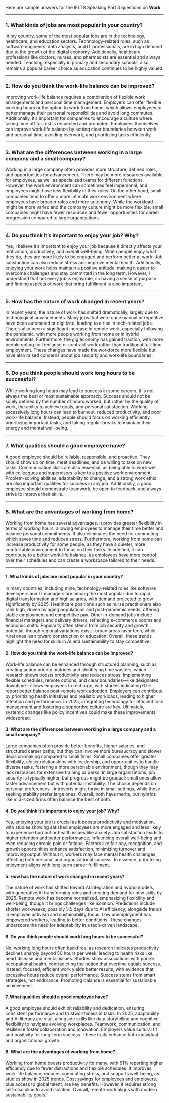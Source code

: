 Here are sample answers for the IELTS Speaking Part 3 questions on **Work**:

---

### **1. What kinds of jobs are most popular in your country?**

In my country, some of the most popular jobs are in the technology, healthcare, and education sectors. Technology-related roles, such as software engineers, data analysts, and IT professionals, are in high demand due to the growth of the digital economy. Additionally, healthcare professions like doctors, nurses, and pharmacists are essential and always needed. Teaching, especially in primary and secondary schools, also remains a popular career choice as education continues to be highly valued.

---

### **2. How do you think the work-life balance can be improved?**

Improving work-life balance requires a combination of flexible work arrangements and personal time management. Employers can offer flexible working hours or the option to work from home, which allows employees to better manage their personal responsibilities and avoid long commutes. Additionally, it’s important for companies to encourage a culture where taking time off for rest is respected and promoted. Employees themselves can improve work-life balance by setting clear boundaries between work and personal time, avoiding overwork, and prioritizing tasks efficiently.

---

### **3. What are the differences between working in a large company and a small company?**

Working in a large company often provides more structure, defined roles, and opportunities for advancement. There may be more resources available for employees, as well as specialized teams for different functions. However, the work environment can sometimes feel impersonal, and employees might have less flexibility in their roles. On the other hand, small companies tend to offer a more intimate work environment where employees have broader roles and more autonomy. While the workload might be more varied and the company culture might be more flexible, small companies might have fewer resources and fewer opportunities for career progression compared to large organizations.

---

### **4. Do you think it’s important to enjoy your job? Why?**

Yes, I believe it’s important to enjoy your job because it directly affects your motivation, productivity, and overall well-being. When people enjoy what they do, they are more likely to be engaged and perform better at work. Job satisfaction can also reduce stress and improve mental health. Additionally, enjoying your work helps maintain a positive attitude, making it easier to overcome challenges and stay committed in the long term. However, I understand that not every job is enjoyable, so having a sense of purpose and finding aspects of work that bring fulfillment is also important.

---

### **5. How has the nature of work changed in recent years?**

In recent years, the nature of work has shifted dramatically, largely due to technological advancements. Many jobs that were once manual or repetitive have been automated or digitized, leading to a rise in tech-related jobs. There’s also been a significant increase in remote work, especially following the pandemic, with more people working from home or in hybrid environments. Furthermore, the gig economy has gained traction, with more people opting for freelance or contract work rather than traditional full-time employment. These changes have made the workforce more flexible but have also raised concerns about job security and work-life boundaries.

---

### **6. Do you think people should work long hours to be successful?**

While working long hours may lead to success in some careers, it is not always the best or most sustainable approach. Success should not be solely defined by the number of hours worked, but rather by the quality of work, the ability to achieve goals, and personal satisfaction. Working excessively long hours can lead to burnout, reduced productivity, and poor work-life balance. Instead, people should focus on working efficiently, prioritizing important tasks, and taking regular breaks to maintain their energy and mental well-being.

---

### **7. What qualities should a good employee have?**

A good employee should be reliable, responsible, and proactive. They should show up on time, meet deadlines, and be willing to take on new tasks. Communication skills are also essential, as being able to work well with colleagues and supervisors is key to a positive work environment. Problem-solving abilities, adaptability to change, and a strong work ethic are also important qualities for success in any job. Additionally, a good employee should demonstrate teamwork, be open to feedback, and always strive to improve their skills.

---

### **8. What are the advantages of working from home?**

Working from home has several advantages. It provides greater flexibility in terms of working hours, allowing employees to manage their time better and balance personal commitments. It also eliminates the need for commuting, which saves time and reduces stress. Furthermore, working from home can increase productivity for some people, as they have a quieter, more comfortable environment to focus on their tasks. In addition, it can contribute to a better work-life balance, as employees have more control over their schedules and can create a workspace tailored to their needs.

---

#### 1. What kinds of jobs are most popular in your country?
In many countries, including mine, technology-related roles like software developers and IT managers are among the most popular due to rapid digital transformation and high salaries, with demand projected to grow significantly by 2025. Healthcare positions such as nurse practitioners also rank high, driven by aging populations and post-pandemic needs, offering stable employment and competitive pay. Other in-demand jobs include financial managers and delivery drivers, reflecting e-commerce booms and economic shifts. Popularity often stems from job security and growth potential, though regional variations exist—urban areas favor tech, while rural ones lean toward construction or education. Overall, these trends highlight the need for skills in AI and sustainability to stay competitive.

#### 2. How do you think the work-life balance can be improved?
Work-life balance can be enhanced through structured planning, such as creating action priority matrices and identifying time wasters, which research shows boosts productivity and reduces stress. Implementing flexible schedules, remote options, and clear boundaries—like designated downtime—allows employees to recharge, with studies indicating 67% report better balance post-remote work adoption. Employers can contribute by prioritizing health initiatives and realistic workloads, leading to higher retention and performance. In 2025, integrating technology for efficient task management and fostering a supportive culture are key. Ultimately, systemic changes like policy incentives could make these improvements widespread.

#### 3. What are the differences between working in a large company and a small company?
Large companies often provide better benefits, higher salaries, and structured career paths, but they can involve more bureaucracy and slower decision-making compared to small firms. Small companies offer greater flexibility, closer relationships with leadership, and opportunities to handle diverse tasks, fostering a more personable environment, though they may lack resources for extensive training or perks. In large organizations, job security is typically higher, but progress might be gradual; small ones allow faster advancement but with potential instability. The choice depends on personal preferences—introverts might thrive in small settings, while those seeking stability prefer large ones. Overall, both have merits, but hybrids like mid-sized firms often balance the best of both.

#### 4. Do you think it’s important to enjoy your job? Why?
Yes, enjoying your job is crucial as it boosts productivity and motivation, with studies showing satisfied employees are more engaged and less likely to experience burnout or health issues like anxiety. Job satisfaction leads to higher retention and better performance, influencing overall well-being and even reducing chronic pain or fatigue. Factors like fair pay, recognition, and growth opportunities enhance satisfaction, minimizing turnover and improving output. Without it, workers may face mental health challenges, affecting both personal and organizational success. In essence, prioritizing enjoyment aligns with long-term career fulfillment.

#### 5. How has the nature of work changed in recent years?
The nature of work has shifted toward AI integration and hybrid models, with generative AI transforming roles and creating demand for new skills by 2025. Remote work has become normalized, emphasizing flexibility and well-being, though it brings challenges like isolation. Predictions include shorter workweeks, possibly 3.5 days due to AI efficiency, alongside trends in employee activism and sustainability focus. Low unemployment has empowered workers, leading to better conditions. These changes underscore the need for adaptability in a tech-driven landscape.

#### 6. Do you think people should work long hours to be successful?
No, working long hours often backfires, as research indicates productivity declines sharply beyond 50 hours per week, leading to health risks like heart disease and mental issues. Studies show associations with poorer occupational health, contradicting the notion that overtime equals success. Instead, focused, efficient work yields better results, with evidence that excessive hours reduce overall performance. Success stems from smart strategies, not endurance. Promoting balance is essential for sustainable achievement.

#### 7. What qualities should a good employee have?
A good employee should exhibit reliability and dedication, ensuring consistent performance and trustworthiness in tasks. In 2025, adaptability and AI literacy are vital, alongside skills like data storytelling and cognitive flexibility to navigate evolving workplaces. Teamwork, communication, and resilience foster collaboration and innovation. Employers value cultural fit and positivity for long-term success. These traits enhance both individual and organizational growth.

#### 8. What are the advantages of working from home?
Working from home boosts productivity for many, with 61% reporting higher efficiency due to fewer distractions and flexible schedules. It improves work-life balance, reduces commuting stress, and supports well-being, as studies show in 2025 trends. Cost savings for employees and employers, plus access to global talent, are key benefits. However, it requires strong self-discipline to avoid isolation. Overall, remote work aligns with modern sustainability goals.
